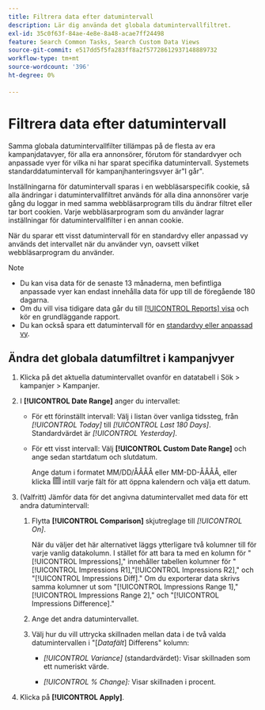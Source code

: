 ```yaml
---
title: Filtrera data efter datumintervall
description: Lär dig använda det globala datumintervallfiltret.
exl-id: 35c0f63f-84ae-4e8e-8a48-acae7ff24498
feature: Search Common Tasks, Search Custom Data Views
source-git-commit: e517dd5f5fa283ff8a2f57728612937148889732
workflow-type: tm+mt
source-wordcount: '396'
ht-degree: 0%

---
```


# Filtrera data efter datumintervall

Samma globala datumintervallfilter tillämpas på de flesta av era kampanjdatavyer, för alla era annonsörer, förutom för standardvyer och anpassade vyer för vilka ni har sparat specifika datumintervall. Systemets standarddatumintervall för kampanjhanteringsvyer är&quot;I går&quot;.

Inställningarna för datumintervall sparas i en webbläsarspecifik cookie, så alla ändringar i datumintervallfiltret används för alla dina annonsörer varje gång du loggar in med samma webbläsarprogram tills du ändrar filtret eller tar bort cookien. Varje webbläsarprogram som du använder lagrar inställningar för datumintervallfilter i en annan cookie.

När du sparar ett visst datumintervall för en standardvy eller anpassad vy används det intervallet när du använder vyn, oavsett vilket webbläsarprogram du använder.

>[!NOTE]
>
>* Du kan visa data för de senaste 13 månaderna, men befintliga anpassade vyer kan endast innehålla data för upp till de föregående 180 dagarna.
>* Om du vill visa tidigare data går du till [[!UICONTROL Reports] visa](/help/search-social-commerce/reports/management/basic-advanced/basic-advanced-report-about.md) och kör en grundläggande rapport.
>* Du kan också spara ett datumintervall för en [standardvy eller anpassad vy](/help/search-social-commerce/common-tasks/data-views/custom-default-views-manage.md).

## Ändra det globala datumfiltret i kampanjvyer

1. Klicka på det aktuella datumintervallet ovanför en datatabell i Sök \> kampanjer \> Kampanjer.

1. I **[!UICONTROL Date Range]** anger du intervallet:

   * För ett förinställt intervall: Välj i listan över vanliga tidssteg, från *[!UICONTROL Today]* till *[!UICONTROL Last 180 Days]*. Standardvärdet är *[!UICONTROL Yesterday]*.

   * För ett visst intervall: Välj **[!UICONTROL Custom Date Range]** och ange sedan startdatum och slutdatum.

     Ange datum i formatet MM/DD/ÅÅÅÅ eller MM-DD-ÅÅÅÅ, eller klicka ![Kalenderikon](/help/search-social-commerce/assets/calendar.png "Kalenderikon") intill varje fält för att öppna kalendern och välja ett datum.

1. (Valfritt) Jämför data för det angivna datumintervallet med data för ett andra datumintervall:

   1. Flytta **[!UICONTROL Comparison]** skjutreglage till *[!UICONTROL On]*.

      När du väljer det här alternativet läggs ytterligare två kolumner till för varje vanlig datakolumn. I stället för att bara ta med en kolumn för &quot;[!UICONTROL Impressions],&quot; innehåller tabellen kolumner för &quot;[!UICONTROL Impressions R1],&quot;[!UICONTROL Impressions R2],&quot; och &quot;[!UICONTROL Impressions Diff].&quot;  Om du exporterar data skrivs samma kolumner ut som &quot;[!UICONTROL Impressions Range 1],&quot;[!UICONTROL Impressions Range 2],&quot; och &quot;[!UICONTROL Impressions Difference].&quot;

   1. Ange det andra datumintervallet.

   1. Välj hur du vill uttrycka skillnaden mellan data i de två valda datumintervallen i &quot;\[_Datafält_\] Differens&quot; kolumn:

      * *[!UICONTROL Variance]* (standardvärdet): Visar skillnaden som ett numeriskt värde.

      * *[!UICONTROL % Change]:*  Visar skillnaden i procent.

1. Klicka på **[!UICONTROL Apply]**.
